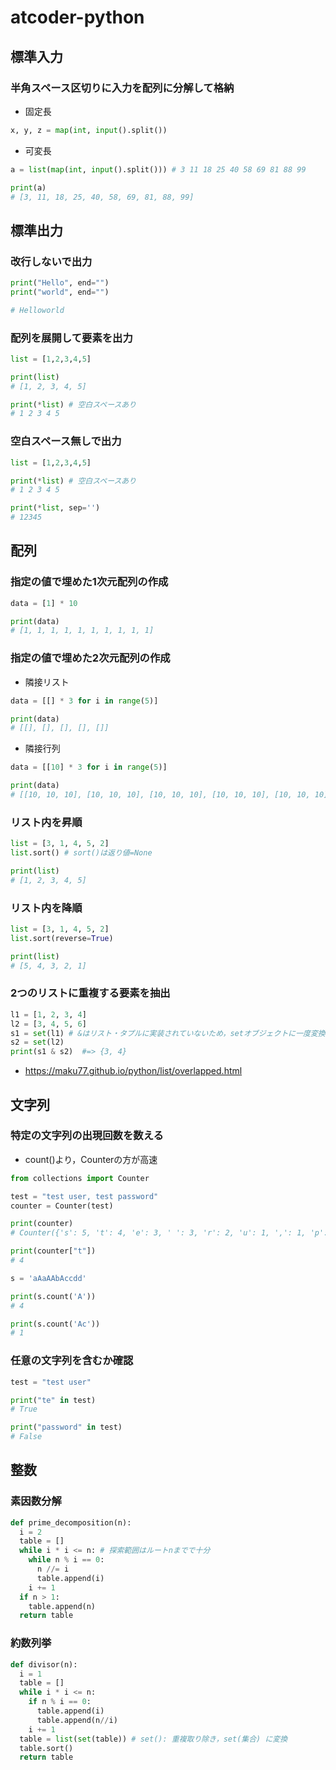 # atcoder-python

## 標準入力

### 半角スペース区切りに入力を配列に分解して格納

- 固定長

```python
x, y, z = map(int, input().split())
```

- 可変長

```python
a = list(map(int, input().split())) # 3 11 18 25 40 58 69 81 88 99

print(a)
# [3, 11, 18, 25, 40, 58, 69, 81, 88, 99]
```


## 標準出力

### 改行しないで出力

```python
print("Hello", end="")
print("world", end="")

# Helloworld
```

### 配列を展開して要素を出力

```python
list = [1,2,3,4,5]

print(list)
# [1, 2, 3, 4, 5]

print(*list) # 空白スペースあり
# 1 2 3 4 5
```

### 空白スペース無しで出力

```python
list = [1,2,3,4,5]

print(*list) # 空白スペースあり
# 1 2 3 4 5

print(*list, sep='')
# 12345
```


## 配列

### 指定の値で埋めた1次元配列の作成

```python
data = [1] * 10

print(data)
# [1, 1, 1, 1, 1, 1, 1, 1, 1, 1]
```

### 指定の値で埋めた2次元配列の作成

- 隣接リスト

```python
data = [[] * 3 for i in range(5)]

print(data)
# [[], [], [], [], []]
```

- 隣接行列

```python
data = [[10] * 3 for i in range(5)]

print(data)
# [[10, 10, 10], [10, 10, 10], [10, 10, 10], [10, 10, 10], [10, 10, 10]]
```

### リスト内を昇順

```python
list = [3, 1, 4, 5, 2]
list.sort() # sort()は返り値=None

print(list)
# [1, 2, 3, 4, 5]
```

### リスト内を降順

```python
list = [3, 1, 4, 5, 2]
list.sort(reverse=True)

print(list)
# [5, 4, 3, 2, 1]
```

### 2つのリストに重複する要素を抽出

```python
l1 = [1, 2, 3, 4]
l2 = [3, 4, 5, 6]
s1 = set(l1) # &はリスト・タプルに実装されていないため，setオブジェクトに一度変換する
s2 = set(l2)
print(s1 & s2)  #=> {3, 4}
```

- https://maku77.github.io/python/list/overlapped.html

## 文字列

### 特定の文字列の出現回数を数える

- count()より，Counterの方が高速

```python
from collections import Counter

test = "test user, test password"
counter = Counter(test)

print(counter)
# Counter({'s': 5, 't': 4, 'e': 3, ' ': 3, 'r': 2, 'u': 1, ',': 1, 'p': 1, 'a': 1, 'w': 1, 'o': 1, 'd': 1})

print(counter["t"])
# 4
```

```python
s = 'aAaAAbAccdd'

print(s.count('A'))
# 4

print(s.count('Ac'))
# 1
```

### 任意の文字列を含むか確認

```python
test = "test user"

print("te" in test)
# True

print("password" in test)
# False
```

## 整数

### 素因数分解

```python
def prime_decomposition(n):
  i = 2
  table = []
  while i * i <= n: # 探索範囲はルートnまでで十分
    while n % i == 0:
      n //= i
      table.append(i)
    i += 1
  if n > 1:
    table.append(n)
  return table
```

### 約数列挙

```python
def divisor(n):
  i = 1
  table = []
  while i * i <= n:
    if n % i == 0:
      table.append(i)
      table.append(n//i)
    i += 1
  table = list(set(table)) # set(): 重複取り除き，set(集合) に変換
  table.sort()
  return table
```
